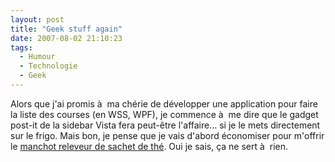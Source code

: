 ```yaml
---
layout: post
title: "Geek stuff again"
date: 2007-08-02 21:10:23
tags:
  - Humour
  - Technologie
  - Geek
---
```


Alors que j'ai promis à  ma chérie de développer une application pour faire la liste des courses (en WSS, WPF), je commence à  me dire que le gadget post-it de la sidebar Vista fera peut-être l'affaire&#8230; <a class="brokenlink" title="Ce site n'existe plus">si je le mets directement sur le frigo</a>. Mais bon, je pense que je vais d'abord économiser pour m'offrir le [manchot releveur de sachet de thé](http://www.suchablog.com/le-pingouin-qui-releve-automatiquement-votre-sachet-de-the/). Oui je sais, ça ne sert à  rien.